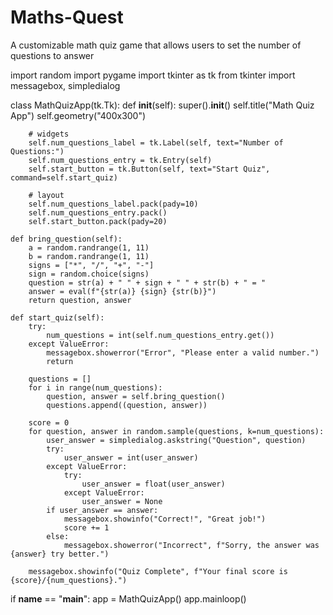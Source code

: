 # Maths-Quest
A customizable math quiz game that allows users to set the number of questions to answer


import random
import pygame
import tkinter as tk
from tkinter import messagebox, simpledialog


class MathQuizApp(tk.Tk):
    def __init__(self):
        super().__init__()
        self.title("Math Quiz App")
        self.geometry("400x300")

        # widgets
        self.num_questions_label = tk.Label(self, text="Number of Questions:")
        self.num_questions_entry = tk.Entry(self)
        self.start_button = tk.Button(self, text="Start Quiz", command=self.start_quiz)

        # layout
        self.num_questions_label.pack(pady=10)
        self.num_questions_entry.pack()
        self.start_button.pack(pady=20)

    def bring_question(self):
        a = random.randrange(1, 11)
        b = random.randrange(1, 11)
        signs = ["*", "/", "+", "-"]
        sign = random.choice(signs)
        question = str(a) + " " + sign + " " + str(b) + " = "
        answer = eval(f"{str(a)} {sign} {str(b)}")
        return question, answer

    def start_quiz(self):
        try:
            num_questions = int(self.num_questions_entry.get())
        except ValueError:
            messagebox.showerror("Error", "Please enter a valid number.")
            return

        questions = []
        for i in range(num_questions):
            question, answer = self.bring_question()
            questions.append((question, answer))

        score = 0
        for question, answer in random.sample(questions, k=num_questions):
            user_answer = simpledialog.askstring("Question", question)
            try:
                user_answer = int(user_answer)
            except ValueError:
                try:
                    user_answer = float(user_answer)
                except ValueError:
                    user_answer = None
            if user_answer == answer:
                messagebox.showinfo("Correct!", "Great job!")
                score += 1
            else:
                messagebox.showerror("Incorrect", f"Sorry, the answer was {answer} try better.")

        messagebox.showinfo("Quiz Complete", f"Your final score is {score}/{num_questions}.")

if __name__ == "__main__":
    app = MathQuizApp()
    app.mainloop()
